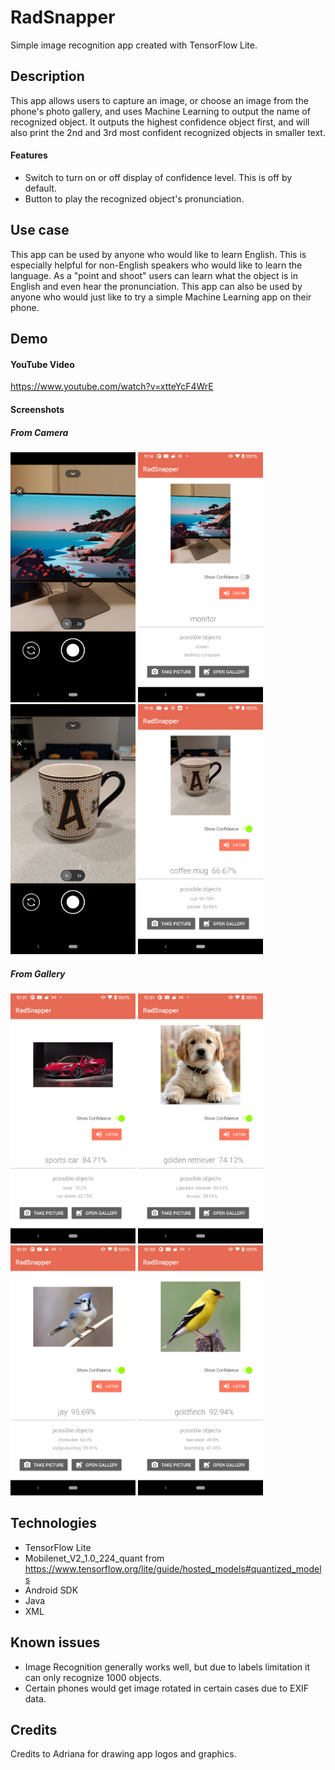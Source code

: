 # RadSnapper
Simple image recognition app created with TensorFlow Lite.

## Description
This app allows users to capture an image, or choose an image from the phone's photo gallery, and uses Machine Learning to output the name of recognized object. 
It outputs the highest confidence object first, and will also print the 2nd and 3rd most confident recognized objects in smaller text.

#### Features
- Switch to turn on or off display of confidence level. This is off by default.
- Button to play the recognized object's pronunciation.


## Use case
This app can be used by anyone who would like to learn English. 
This is especially helpful for non-English speakers who would like to learn the language.
As a "point and shoot" users can learn what the object is in English and even hear the pronunciation.
This app can also be used by anyone who would just like to try a simple Machine Learning app on their phone.


## Demo
#### YouTube Video
https://www.youtube.com/watch?v=xtteYcF4WrE

#### Screenshots
##### From Camera
<img src="/app/src/main/assets/screenshots/Screenshot_20210417-231427.png" width="200" height="400"> <img src="/app/src/main/assets/screenshots/Screenshot_20210417-231438.png" width="200" height="400"> 
<img src="/app/src/main/assets/screenshots/Screenshot_20210417-231609.png" width="200" height="400"> 
<img src="/app/src/main/assets/screenshots/Screenshot_20210417-231625.png" width="200" height="400">
##### From Gallery
<img src="/app/src/main/assets/screenshots/Screenshot_20210417-223104.png" width="200" height="400"> <img src="/app/src/main/assets/screenshots/Screenshot_20210417-223113.png" width="200" height="400">
<img src="/app/src/main/assets/screenshots/Screenshot_20210417-223122.png" width="200" height="400">
<img src="/app/src/main/assets/screenshots/Screenshot_20210417-223045.png" width="200" height="400">


## Technologies
- TensorFlow Lite 
- Mobilenet_V2_1.0_224_quant from https://www.tensorflow.org/lite/guide/hosted_models#quantized_models
- Android SDK
- Java
- XML


## Known issues
- Image Recognition generally works well, but due to labels limitation it can only recognize 1000 objects.
- Certain phones would get image rotated in certain cases due to EXIF data.


## Credits
Credits to Adriana for drawing app logos and graphics.






